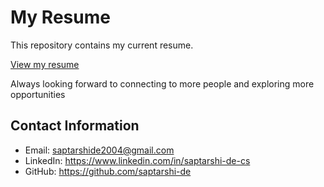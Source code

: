 # My Resume

This repository contains my current resume.

[View my resume](https://github.com/saptarshi-de/resume/blob/main/Saptarshi_De_Resume.pdf)

Always looking forward to connecting to more people and exploring more opportunities

## Contact Information

- Email: saptarshide2004@gmail.com
- LinkedIn: https://www.linkedin.com/in/saptarshi-de-cs
- GitHub: https://github.com/saptarshi-de
